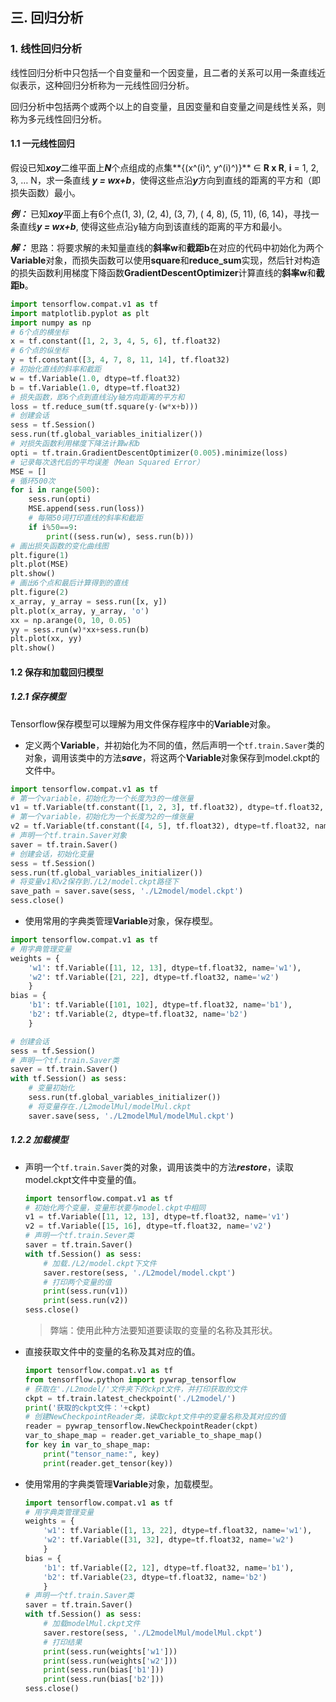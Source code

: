 ## 三. 回归分析

### 1. 线性回归分析

线性回归分析中只包括一个自变量和一个因变量，且二者的关系可以用一条直线近似表示，这种回归分析称为一元线性回归分析。

回归分析中包括两个或两个以上的自变量，且因变量和自变量之间是线性关系，则称为多元线性回归分析。

#### 1.1 一元线性回归

假设已知***xoy***二维平面上***N***个点组成的点集**{(x^(i)^, y^(i)^)}** ∈ **R x R**, **i** = 1, 2, 3, … N，求一条直线 ***y = wx+b***，使得这些点沿***y***方向到直线的距离的平方和（即损失函数）最小。

***例：*** 已知***xoy***平面上有6个点(1, 3), (2, 4), (3, 7), ( 4, 8), (5, 11), (6, 14)，寻找一条直线***y = wx+b***, 使得这些点沿y轴方向到该直线的距离的平方和最小。

***解：*** 思路：将要求解的未知量直线的**斜率w**和**截距b**在对应的代码中初始化为两个**Variable**对象，而损失函数可以使用**square**和**reduce_sum**实现，然后针对构造的损失函数利用梯度下降函数**GradientDescentOptimizer**计算直线的**斜率w**和**截距b**。

```python
import tensorflow.compat.v1 as tf
import matplotlib.pyplot as plt
import numpy as np
# 6个点的横坐标
x = tf.constant([1, 2, 3, 4, 5, 6], tf.float32)
# 6个点的纵坐标
y = tf.constant([3, 4, 7, 8, 11, 14], tf.float32)
# 初始化直线的斜率和截距
w = tf.Variable(1.0, dtype=tf.float32)
b = tf.Variable(1.0, dtype=tf.float32)
# 损失函数，即6个点到直线沿y轴方向距离的平方和
loss = tf.reduce_sum(tf.square(y-(w*x+b)))
# 创建会话
sess = tf.Session()
sess.run(tf.global_variables_initializer())
# 对损失函数利用梯度下降法计算w和b
opti = tf.train.GradientDescentOptimizer(0.005).minimize(loss)
# 记录每次迭代后的平均误差（Mean Squared Error）
MSE = []
# 循环500次
for i in range(500):
    sess.run(opti)
    MSE.append(sess.run(loss))
    # 每隔50词打印直线的斜率和截距
    if i%50==9:
        print((sess.run(w), sess.run(b)))
# 画出损失函数的变化曲线图
plt.figure(1)
plt.plot(MSE)
plt.show()
# 画出6个点和最后计算得到的直线
plt.figure(2)
x_array, y_array = sess.run([x, y])
plt.plot(x_array, y_array, 'o')
xx = np.arange(0, 10, 0.05)
yy = sess.run(w)*xx+sess.run(b)
plt.plot(xx, yy)
plt.show()
```

#### 1.2 保存和加载回归模型

##### 1.2.1 保存模型

Tensorflow保存模型可以理解为用文件保存程序中的**Variable**对象。

* 定义两个**Variable**，并初始化为不同的值，然后声明一个`tf.train.Saver`类的对象，调用该类中的方法***save***，将这两个**Variable**对象保存到model.ckpt的文件中。

```python
import tensorflow.compat.v1 as tf
# 第一个variable，初始化为一个长度为3的一维张量
v1 = tf.Variable(tf.constant([1, 2, 3], tf.float32), dtype=tf.float32, name='v1')
# 第一个variable，初始化为一个长度为2的一维张量
v2 = tf.Variable(tf.constant([4, 5], tf.float32), dtype=tf.float32, name='v2')
# 声明一个tf.train.Saver对象
saver = tf.train.Saver()
# 创建会话，初始化变量
sess = tf.Session()
sess.run(tf.global_variables_initializer())
# 将变量v1和v2保存到./L2/model.ckpt路径下
save_path = saver.save(sess, './L2model/model.ckpt')
sess.close()
```

* 使用常用的字典类管理**Variable**对象，保存模型。

```python
import tensorflow.compat.v1 as tf
# 用字典管理变量
weights = {
    'w1': tf.Variable([11, 12, 13], dtype=tf.float32, name='w1'),
    'w2': tf.Variable([21, 22], dtype=tf.float32, name='w2')
    }
bias = {
    'b1': tf.Variable([101, 102], dtype=tf.float32, name='b1'),
    'b2': tf.Variable(2, dtype=tf.float32, name='b2')
    }

# 创建会话
sess = tf.Session()
# 声明一个tf.train.Saver类
saver = tf.train.Saver()
with tf.Session() as sess:
    # 变量初始化
    sess.run(tf.global_variables_initializer())
    # 将变量存在./L2modelMul/modelMul.ckpt
    saver.save(sess, './L2modelMul/modelMul.ckpt')
```

##### 1.2.2 加载模型

* 声明一个`tf.train.Saver`类的对象，调用该类中的方法***restore***，读取model.ckpt文件中变量的值。

  ```python
  import tensorflow.compat.v1 as tf
  # 初始化两个变量，变量形状要与model.ckpt中相同
  v1 = tf.Variable([11, 12, 13], dtype=tf.float32, name='v1')
  v2 = tf.Variable([15, 16], dtype=tf.float32, name='v2')
  # 声明一个tf.train.Sever类
  saver = tf.train.Saver()
  with tf.Session() as sess:
      # 加载./L2/model.ckpt下文件
      saver.restore(sess, './L2model/model.ckpt')
      # 打印两个变量的值
      print(sess.run(v1))
      print(sess.run(v2))
  sess.close()
  ```

  > 弊端：使用此种方法要知道要读取的变量的名称及其形状。

* 直接获取文件中的变量的名称及其对应的值。

  ```python
  import tensorflow.compat.v1 as tf
  from tensorflow.python import pywrap_tensorflow
  # 获取在'./L2model/'文件夹下的ckpt文件，并打印获取的文件
  ckpt = tf.train.latest_checkpoint('./L2model/')
  print('获取的ckpt文件：'+ckpt)
  # 创建NewCheckpointReader类，读取ckpt文件中的变量名称及其对应的值
  reader = pywrap_tensorflow.NewCheckpointReader(ckpt)
  var_to_shape_map = reader.get_variable_to_shape_map()
  for key in var_to_shape_map:
      print("tensor_name:", key)
      print(reader.get_tensor(key))
  ```

* 使用常用的字典类管理**Variable**对象，加载模型。

  ```python
  import tensorflow.compat.v1 as tf
  # 用字典类管理变量
  weights = {
      'w1': tf.Variable([1, 13, 22], dtype=tf.float32, name='w1'),
      'w2': tf.Variable([31, 32], dtype=tf.float32, name='w2')
      }
  bias = {
      'b1': tf.Variable([2, 12], dtype=tf.float32, name='b1'),
      'b2': tf.Variable(23, dtype=tf.float32, name='b2')
      }
  # 声明一个tf.train.Saver类
  saver = tf.train.Saver()
  with tf.Session() as sess:
      # 加载modelMul.ckpt文件
      saver.restore(sess, './L2modelMul/modelMul.ckpt')
      # 打印结果
      print(sess.run(weights['w1']))
      print(sess.run(weights['w2']))
      print(sess.run(bias['b1']))
      print(sess.run(bias['b2']))
  sess.close()
  ```

  